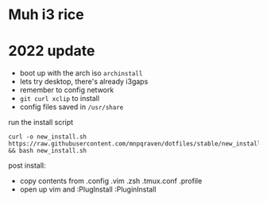 # Muh i3 rice

# 2022 update
- boot up with the arch iso
`archinstall`
- lets try desktop, there's already i3gaps
- remember to config network
- `git curl xclip` to install
- config files saved in `/usr/share`

run the install script
```
curl -o new_install.sh https://raw.githubusercontent.com/mnpqraven/dotfiles/stable/new_install.sh && bash new_install.sh
```
post install:
- copy contents from .config .vim .zsh .tmux.conf .profile
- open up vim and :PlugInstall :PluginInstall
